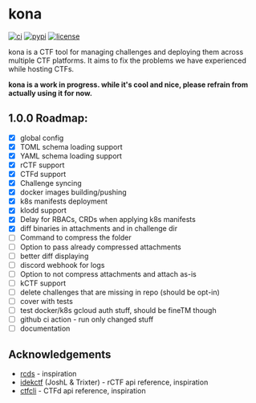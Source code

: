 # kona

[![ci](https://github.com/project-sekai-ctf/konata/actions/workflows/lint_test.yml/badge.svg)](https://github.com/project-sekai-ctf/konata/actions/workflows/lint_test.yml)
[![pypi](https://img.shields.io/pypi/v/konata.svg)](https://pypi.python.org/project/konata)
[![license](https://img.shields.io/github/license/project-sekai-ctf/konata.svg)](https://github.com/project-sekai-ctf/konata/blob/master/LICENSE)

kona is a CTF tool for managing challenges and deploying them across multiple CTF platforms. It aims to fix the problems we have experienced while hosting CTFs.

**kona is a work in progress. while it's cool and nice, please refrain from actually using it for now.**

## 1.0.0 Roadmap:

- [x] global config
- [x] TOML schema loading support
- [x] YAML schema loading support
- [x] rCTF support
- [x] CTFd support
- [x] Challenge syncing
- [x] docker images building/pushing
- [x] k8s manifests deployment
- [x] klodd support
- [x] Delay for RBACs, CRDs when applying k8s manifests
- [x] diff binaries in attachments and in challenge dir
- [ ] Command to compress the folder
- [ ] Option to pass already compressed attachments
- [ ] better diff displaying
- [ ] discord webhook for logs
- [ ] Option to not compress attachments and attach as-is
- [ ] kCTF support
- [ ] delete challenges that are missing in repo (should be opt-in)
- [ ] cover with tests
- [ ] test docker/k8s gcloud auth stuff, should be fineTM though
- [ ] github ci action - run only changed stuff
- [ ] documentation

## Acknowledgements

* [rcds](https://github.com/redpwn/rcds) - inspiration
* [idekctf](https://github.com/idekctf) (JoshL & Trixter) - rCTF api reference, inspiration
* [ctfcli](https://github.com/ctfd/ctfcli) - CTFd api reference, inspiration
